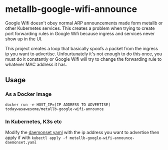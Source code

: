# metallb-google-wifi-announce

Google Wifi doesn't obey normal ARP announcements made form metallb or other Kubernetes services. This creates a problem when trying to create port forwarding rules in Google Wifi because ingress and services never show up in the UI. 

This project creates a loop that basically spoofs a packet from the ingress ip you want to advertise. Unfourtunately it's not enough to do this once, you must do it constantly or Google Wifi will try to change the forwarding rule to whatever MAC address it has. 

## Usage

### As a Docker image
`docker run -e HOST_IP=[IP ADDRESS TO ADVERTISE] todaywasawesome/metallb-google-wifi-announce`

### In Kubernetes, K3s etc
Modify the [daemonset yaml](deploy/kubernetes/metallb-google-wifi-announce-daemonset.yaml) with the ip address you want to advertise then apply if with `kubectl apply -f metallb-google-wifi-announce-daemonset.yaml`